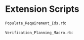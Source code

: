 Extension Scripts
=================

``Populate_Requirement_Ids.rb``:

``Verification_Planning_Macro.rb``: